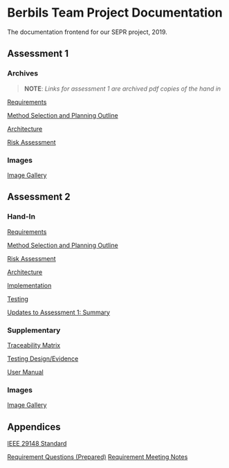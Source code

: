 # Berbils Team Project Documentation
The documentation frontend for our SEPR project, 2019.

## Assessment 1

### Archives

> **NOTE**: *Links for assessment 1 are archived pdf copies of the hand in*

[Requirements](Assessment1/Req1.pdf)

[Method Selection and Planning Outline](Assessment1/Plan1.pdf)

[Architecture](Assessment1/Arch1.pdf)

[Risk Assessment](Assessment1/Risk1.pdf)

### Images

[Image Gallery](Assessment1/Images/Gallery.md)

## Assessment 2

### Hand-In

[Requirements](https://docs.google.com/document/d/1eTFJWHEw9euh6jQ7TbRP7mzuWFoB0qIecqU-Bx2l3UA/edit?usp=sharing)

[Method Selection and Planning Outline](https://docs.google.com/document/d/1xRrIx0PL24o-OWrZw6a9mgeIyiD3apmQTWEupMFNqrk/edit?usp=sharing)

[Risk Assessment](https://docs.google.com/document/d/1XxB0ynHKi2ZAGpRPNSpWqKPyd9UQXrqsGcAdovg_AYk/edit?usp=sharing)

[Architecture](https://docs.google.com/document/d/17pU1x0DD34lsgjRjt37OeiBD2nQfTLqlitaAS8W_Smk/edit?usp=sharing)

[Implementation](https://docs.google.com/document/d/1Q3L1_HbhJCZ-UGAmRamI0bkDNyfXKLhxXQoO6BJtKIw/edit?usp=sharing)

[Testing](https://docs.google.com/document/d/1tPLJ-EWeDOE6ude7JlbaPOVxBOhTlZRpfZanFT1V-R8/edit?usp=sharing)

[Updates to Assessment 1: Summary](https://docs.google.com/document/d/1dSMNthgV26EyRlcCeONvhuqOBXVjZgA4DaS1DHoBjt0/edit?usp=sharing)

### Supplementary

[Traceability Matrix](https://docs.google.com/spreadsheets/d/1x0CG9MiFtrh2Vxmv7KBtYZwpXpDp49aunIc_EKc0hq0/edit?usp=sharing)

[Testing Design/Evidence](https://docs.google.com/document/d/1r1rafJILcJe_3tJiGrFYW8jeuJDwc1FPEGblsqmtd3M/edit?usp=sharing)

[User Manual](https://docs.google.com/document/d/1CVhWFX8c_daLan4HWWiN7ordHZJuIHRjxXz7MzsgwB0/edit?usp=sharing)

### Images

[Image Gallery](Assessment2/Images/Gallery.md)

## Appendices
[IEEE 29148 Standard](https://drive.google.com/a/york.ac.uk/file/d/16D3j55bur3vuNJafH8qle9jKWbT4A6v8/view?usp=sharing)

[Requirement Questions (Prepared)](https://docs.google.com/document/d/1chuwoX8gyhHySJ4lMOAMNRa089EgwSF5c4PZLpy9t90/edit?usp=sharing)
[Requirement Meeting Notes](https://docs.google.com/document/d/1GPiO9DPhDPSmFrTBdXBHQt6nCORbOsLNHpI2GMyNPZI/edit?usp=sharing)
